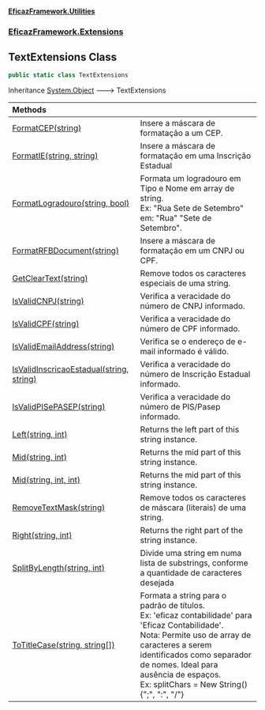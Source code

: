 #### [EficazFramework.Utilities](EficazFramework_Utilities.md 'EficazFramework.Utilities')
### [EficazFramework.Extensions](EficazFramework_Utilities.md#EficazFramework_Extensions 'EficazFramework.Extensions')
## TextExtensions Class
```csharp
public static class TextExtensions
```

Inheritance [System.Object](https://docs.microsoft.com/en-us/dotnet/api/System.Object 'System.Object') &#129106; TextExtensions  

| Methods | |
| :--- | :--- |
| [FormatCEP(string)](TextExtensions_FormatCEP(string).md 'EficazFramework.Extensions.TextExtensions.FormatCEP(string)') | Insere a máscara de formatação a um CEP.<br/> |
| [FormatIE(string, string)](TextExtensions_FormatIE(string_string).md 'EficazFramework.Extensions.TextExtensions.FormatIE(string, string)') | Insere a máscara de formatação em uma Inscrição Estadual<br/> |
| [FormatLogradouro(string, bool)](TextExtensions_FormatLogradouro(string_bool).md 'EficazFramework.Extensions.TextExtensions.FormatLogradouro(string, bool)') | Formata um logradouro em Tipo e Nome em array de string.<br/>Ex: "Rua Sete de Setembro" em: "Rua" "Sete de Setembro".<br/> |
| [FormatRFBDocument(string)](TextExtensions_FormatRFBDocument(string).md 'EficazFramework.Extensions.TextExtensions.FormatRFBDocument(string)') | Insere a máscara de formatação em um CNPJ ou CPF.<br/> |
| [GetClearText(string)](TextExtensions_GetClearText(string).md 'EficazFramework.Extensions.TextExtensions.GetClearText(string)') | Remove todos os caracteres especiais de uma string.<br/> |
| [IsValidCNPJ(string)](TextExtensions_IsValidCNPJ(string).md 'EficazFramework.Extensions.TextExtensions.IsValidCNPJ(string)') | Verifica a veracidade do número de CNPJ informado.<br/> |
| [IsValidCPF(string)](TextExtensions_IsValidCPF(string).md 'EficazFramework.Extensions.TextExtensions.IsValidCPF(string)') | Verifica a veracidade do número de CPF informado.<br/> |
| [IsValidEmailAddress(string)](TextExtensions_IsValidEmailAddress(string).md 'EficazFramework.Extensions.TextExtensions.IsValidEmailAddress(string)') | Verifica se o endereço de e-mail informado é válido.<br/> |
| [IsValidInscricaoEstadual(string, string)](TextExtensions_IsValidInscricaoEstadual(string_string).md 'EficazFramework.Extensions.TextExtensions.IsValidInscricaoEstadual(string, string)') | Verifica a veracidade do número de Inscrição Estadual informado.<br/> |
| [IsValidPISePASEP(string)](TextExtensions_IsValidPISePASEP(string).md 'EficazFramework.Extensions.TextExtensions.IsValidPISePASEP(string)') | Verifica a veracidade do número de PIS/Pasep informado.<br/> |
| [Left(string, int)](TextExtensions_Left(string_int).md 'EficazFramework.Extensions.TextExtensions.Left(string, int)') | Returns the left part of this string instance.<br/> |
| [Mid(string, int)](TextExtensions_Mid(string_int).md 'EficazFramework.Extensions.TextExtensions.Mid(string, int)') | Returns the mid part of this string instance.<br/> |
| [Mid(string, int, int)](TextExtensions_Mid(string_int_int).md 'EficazFramework.Extensions.TextExtensions.Mid(string, int, int)') | Returns the mid part of this string instance.<br/> |
| [RemoveTextMask(string)](TextExtensions_RemoveTextMask(string).md 'EficazFramework.Extensions.TextExtensions.RemoveTextMask(string)') | Remove todos os caracteres de máscara (literais) de uma string.<br/> |
| [Right(string, int)](TextExtensions_Right(string_int).md 'EficazFramework.Extensions.TextExtensions.Right(string, int)') | Returns the right part of the string instance.<br/> |
| [SplitByLength(string, int)](TextExtensions_SplitByLength(string_int).md 'EficazFramework.Extensions.TextExtensions.SplitByLength(string, int)') | Divide uma string em numa lista de substrings, conforme a quantidade de caracteres desejada<br/> |
| [ToTitleCase(string, string[])](TextExtensions_ToTitleCase(string_string__).md 'EficazFramework.Extensions.TextExtensions.ToTitleCase(string, string[])') | Formata a string para o padrão de títulos.<br/>Ex: 'eficaz contabilidade' para 'Eficaz Contabilidade'.<br/>Nota: Permite uso de array de caracteres a serem identificados como separador de nomes. Ideal para ausência de espaços.<br/>Ex: splitChars = New String() {";", ":", "/"}<br/> |
